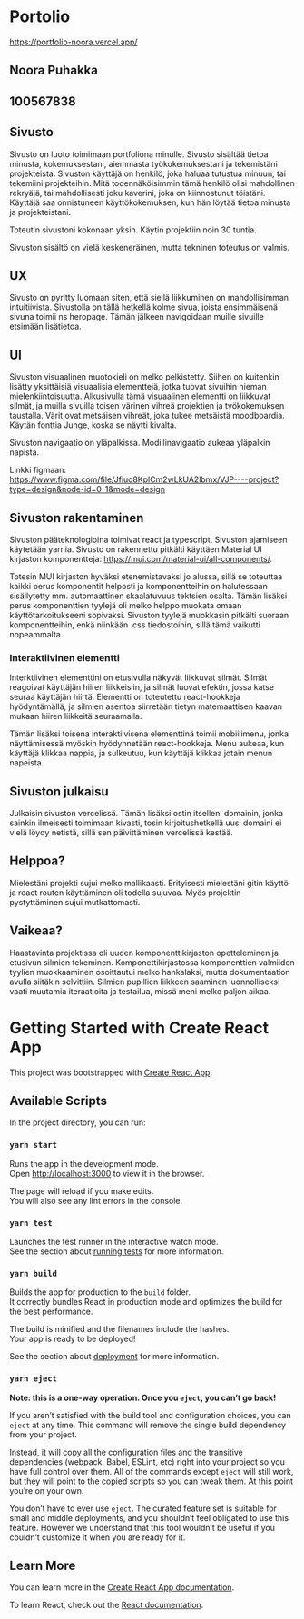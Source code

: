 # Portolio

https://portfolio-noora.vercel.app/

## Noora Puhakka

## 100567838

## Sivusto

Sivusto on luoto toimimaan portfoliona minulle. Sivusto sisältää tietoa minusta, kokemuksestani, aiemmasta työkokemuksestani ja tekemistäni projekteista. Sivuston käyttäjä on henkilö, joka haluaa tutustua minuun, tai tekemiini projekteihin. Mitä todennäköisimmin tämä henkilö olisi mahdollinen rekryäjä, tai mahdollisesti joku kaverini, joka on kiinnostunut töistäni. Käyttäjä saa onnistuneen käyttökokemuksen, kun hän löytää tietoa minusta ja projekteistani.

Toteutin sivustoni kokonaan yksin. Käytin projektiin noin 30 tuntia.

Sivuston sisältö on vielä keskeneräinen, mutta tekninen toteutus on valmis.

## UX

Sivusto on pyritty luomaan siten, että siellä liikkuminen on mahdollisimman intuitiivista. Sivustolla on tällä hetkellä kolme sivua, joista ensimmäisenä sivuna toimii ns heropage. Tämän jälkeen navigoidaan muille sivuille etsimään lisätietoa.

## UI

Sivuston visuaalinen muotokieli on melko pelkistetty. Siihen on kuitenkin lisätty yksittäisiä visuaalisia elementtejä, jotka tuovat sivuihin hieman mielenkiintoisuutta. Alkusivulla tämä visuaalinen elementti on liikkuvat silmät, ja muilla sivuilla toisen värinen vihreä projektien ja työkokemuksen taustalla. Värit ovat metsäisen vihreät, joka tukee metsäistä moodboardia. Käytän fonttia Junge, koska se näytti kivalta.

Sivuston navigaatio on yläpalkissa. Modiilinavigaatio aukeaa yläpalkin napista.

Linkki figmaan: https://www.figma.com/file/Jfiuo8KplCm2wLkUA2lbmx/VJP----project?type=design&node-id=0-1&mode=design

## Sivuston rakentaminen

Sivuston pääteknologioina toimivat react ja typescript. Sivuston ajamiseen käytetään yarnia. Sivusto on rakennettu pitkälti käyttäen Material UI kirjaston komponentteja: https://mui.com/material-ui/all-components/.

Totesin MUI kirjaston hyväksi etenemistavaksi jo alussa, sillä se toteuttaa kaikki perus komponentit helposti ja komponentteihin on halutessaan sisällytetty mm. automaattinen skaalatuvuus tektsien osalta. Tämän lisäksi perus komponenttien tyylejä oli melko helppo muokata omaan käyttötarkoitukseeni sopivaksi. Sivuston tyylejä muokkasin pitkälti suoraan komponentteihin, enkä niinkään .css tiedostoihin, sillä tämä vaikutti nopeammalta.

### Interaktiivinen elementti

Interktiivinen elementtini on etusivulla näkyvät liikkuvat silmät. Silmät reagoivat käyttäjän hiiren liikkeisiin, ja silmät luovat efektin, jossa katse seuraa käyttäjän hiirtä. Elementti on toteutettu react-hookkeja hyödyntämällä, ja silmien asentoa siirretään tietyn matemaattisen kaavan mukaan hiiren liikkeitä seuraamalla.

Tämän lisäksi toisena interaktiivisena elementtinä toimii mobiilimenu, jonka näyttämisessä myöskin hyödynnetään react-hookkeja. Menu aukeaa, kun käyttäjä klikkaa nappia, ja sulkeutuu, kun käyttäjä klikkaa jotain menun napeista.

## Sivuston julkaisu

Julkaisin sivuston vercelissä. Tämän lisäksi ostin itselleni domainin, jonka sainkin ilmeisesti toimimaan kivasti, tosin kirjoitushetkellä uusi domaini ei vielä löydy netistä, sillä sen päivittäminen vercelissä kestää.

## Helppoa?

Mielestäni projekti sujui melko mallikaasti. Erityisesti mielestäni gitin käyttö ja react routen käyttäminen oli todella sujuvaa. Myös projektin pystyttäminen sujui mutkattomasti.

## Vaikeaa?

Haastavinta projektissa oli uuden komponenttikirjaston opetteleminen ja etusivun silmien tekeminen. Komponettikirjastossa komponenttien valmiiden tyylien muokkaaminen osoittautui melko hankalaksi, mutta dokumentaation avulla siitäkin selvittiin. Silmien pupillien liikkeen saaminen luonnolliseksi vaati muutamia iteraatioita ja testailua, missä meni melko paljon aikaa.

# Getting Started with Create React App

This project was bootstrapped with [Create React App](https://github.com/facebook/create-react-app).

## Available Scripts

In the project directory, you can run:

### `yarn start`

Runs the app in the development mode.\
Open [http://localhost:3000](http://localhost:3000) to view it in the browser.

The page will reload if you make edits.\
You will also see any lint errors in the console.

### `yarn test`

Launches the test runner in the interactive watch mode.\
See the section about [running tests](https://facebook.github.io/create-react-app/docs/running-tests) for more information.

### `yarn build`

Builds the app for production to the `build` folder.\
It correctly bundles React in production mode and optimizes the build for the best performance.

The build is minified and the filenames include the hashes.\
Your app is ready to be deployed!

See the section about [deployment](https://facebook.github.io/create-react-app/docs/deployment) for more information.

### `yarn eject`

**Note: this is a one-way operation. Once you `eject`, you can’t go back!**

If you aren’t satisfied with the build tool and configuration choices, you can `eject` at any time. This command will remove the single build dependency from your project.

Instead, it will copy all the configuration files and the transitive dependencies (webpack, Babel, ESLint, etc) right into your project so you have full control over them. All of the commands except `eject` will still work, but they will point to the copied scripts so you can tweak them. At this point you’re on your own.

You don’t have to ever use `eject`. The curated feature set is suitable for small and middle deployments, and you shouldn’t feel obligated to use this feature. However we understand that this tool wouldn’t be useful if you couldn’t customize it when you are ready for it.

## Learn More

You can learn more in the [Create React App documentation](https://facebook.github.io/create-react-app/docs/getting-started).

To learn React, check out the [React documentation](https://reactjs.org/).
